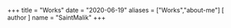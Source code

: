 +++
title = "Works"
date = "2020-06-19"
aliases = ["Works","about-me"]
[ author ] 
name = "SaintMalik"
+++



